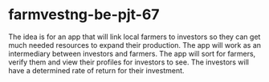 <h1>farmvestng-be-pjt-67</h1>

The idea is for an app that will link local farmers to investors so they can get much needed resources to expand their production. The app will work as an intermediary between investors and farmers. The app will sort for farmers, verify them and view their profiles for investors to see. The investors will have a determined rate of return for their investment.
